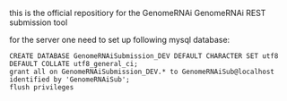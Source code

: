 this is the official repositiory for the GenomeRNAi GenomeRNAi REST submission tool

for the server one need to set up following mysql database:
```
CREATE DATABASE GenomeRNAiSubmission_DEV DEFAULT CHARACTER SET utf8 DEFAULT COLLATE utf8_general_ci;
grant all on GenomeRNAiSubmission_DEV.* to GenomeRNAiSub@localhost identified by 'GenomeRNAiSub';
flush privileges
```
